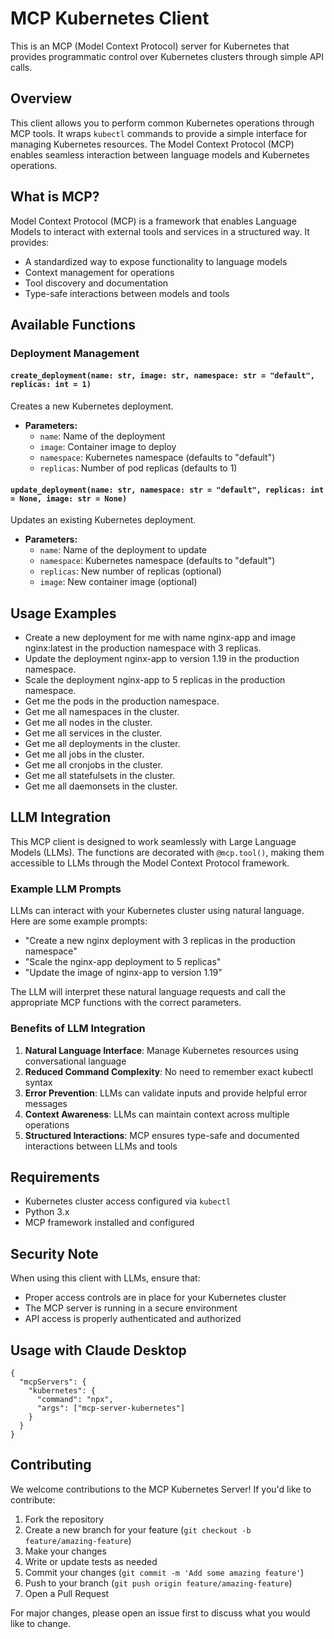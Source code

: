 # MCP Kubernetes Client

This is an MCP (Model Context Protocol) server for Kubernetes that provides programmatic control over Kubernetes clusters through simple API calls.

## Overview

This client allows you to perform common Kubernetes operations through MCP tools. It wraps `kubectl` commands to provide a simple interface for managing Kubernetes resources. The Model Context Protocol (MCP) enables seamless interaction between language models and Kubernetes operations.

## What is MCP?

Model Context Protocol (MCP) is a framework that enables Language Models to interact with external tools and services in a structured way. It provides:
- A standardized way to expose functionality to language models
- Context management for operations
- Tool discovery and documentation
- Type-safe interactions between models and tools

## Available Functions

### Deployment Management

#### `create_deployment(name: str, image: str, namespace: str = "default", replicas: int = 1)`
Creates a new Kubernetes deployment.
- **Parameters:**
  - `name`: Name of the deployment
  - `image`: Container image to deploy
  - `namespace`: Kubernetes namespace (defaults to "default")
  - `replicas`: Number of pod replicas (defaults to 1)

#### `update_deployment(name: str, namespace: str = "default", replicas: int = None, image: str = None)`
Updates an existing Kubernetes deployment.
- **Parameters:**
  - `name`: Name of the deployment to update
  - `namespace`: Kubernetes namespace (defaults to "default")
  - `replicas`: New number of replicas (optional)
  - `image`: New container image (optional)

## Usage Examples

- Create a new deployment for me with name nginx-app and image nginx:latest in the production namespace with 3 replicas.
- Update the deployment nginx-app to version 1.19 in the production namespace.
- Scale the deployment nginx-app to 5 replicas in the production namespace.
- Get me the pods in the production namespace.
- Get me all namespaces in the cluster.
- Get me all nodes in the cluster.
- Get me all services in the cluster.
- Get me all deployments in the cluster.
- Get me all jobs in the cluster.
- Get me all cronjobs in the cluster.
- Get me all statefulsets in the cluster.
- Get me all daemonsets in the cluster.

## LLM Integration

This MCP client is designed to work seamlessly with Large Language Models (LLMs). The functions are decorated with `@mcp.tool()`, making them accessible to LLMs through the Model Context Protocol framework.

### Example LLM Prompts

LLMs can interact with your Kubernetes cluster using natural language. Here are some example prompts:

- "Create a new nginx deployment with 3 replicas in the production namespace"
- "Scale the nginx-app deployment to 5 replicas"
- "Update the image of nginx-app to version 1.19"

The LLM will interpret these natural language requests and call the appropriate MCP functions with the correct parameters.

### Benefits of LLM Integration

1. **Natural Language Interface**: Manage Kubernetes resources using conversational language
2. **Reduced Command Complexity**: No need to remember exact kubectl syntax
3. **Error Prevention**: LLMs can validate inputs and provide helpful error messages
4. **Context Awareness**: LLMs can maintain context across multiple operations
5. **Structured Interactions**: MCP ensures type-safe and documented interactions between LLMs and tools

## Requirements

- Kubernetes cluster access configured via `kubectl`
- Python 3.x
- MCP framework installed and configured

## Security Note

When using this client with LLMs, ensure that:
- Proper access controls are in place for your Kubernetes cluster
- The MCP server is running in a secure environment
- API access is properly authenticated and authorized

## Usage with Claude Desktop

```
{
  "mcpServers": {
    "kubernetes": {
      "command": "npx",
      "args": ["mcp-server-kubernetes"]
    }
  }
}
```

## Contributing

We welcome contributions to the MCP Kubernetes Server! If you'd like to contribute:

1. Fork the repository
2. Create a new branch for your feature (`git checkout -b feature/amazing-feature`)
3. Make your changes
4. Write or update tests as needed
5. Commit your changes (`git commit -m 'Add some amazing feature'`)
6. Push to your branch (`git push origin feature/amazing-feature`)
7. Open a Pull Request


For major changes, please open an issue first to discuss what you would like to change.
